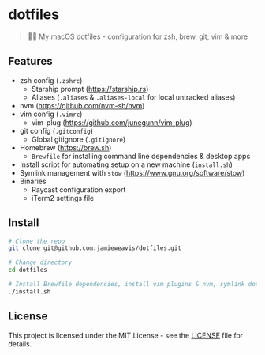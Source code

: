 # dotfiles

> 👨‍💻️ My macOS dotfiles - configuration for zsh, brew, git, vim & more


## Features

- zsh config (`.zshrc`)
  - Starship prompt (https://starship.rs)
  - Aliases (`.aliases` & `.aliases-local` for local untracked aliases)
- nvm (https://github.com/nvm-sh/nvm)
- vim config (`.vimrc`)
  - vim-plug (https://github.com/junegunn/vim-plug)
- git config (`.gitconfig`)
  - Global gitignore (`.gitignore`)
- Homebrew (https://brew.sh)
  - `Brewfile` for installing command line dependencies & desktop apps
- Install script for automating setup on a new machine (`install.sh`)
- Symlink management with `stow` (https://www.gnu.org/software/stow)
- Binaries
  - Raycast configuration export
  - iTerm2 settings file

## Install

```bash
# Clone the repo
git clone git@github.com:jamieweavis/dotfiles.git

# Change directory
cd dotfiles

# Install Brewfile dependencies, install vim plugins & nvm, symlink dotfiles (this may take a while to run)
./install.sh
```

## License

This project is licensed under the MIT License - see the [LICENSE](LICENSE) file for details.
